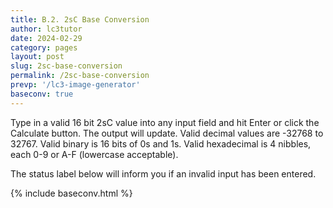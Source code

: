 ```yaml
---
title: B.2. 2sC Base Conversion
author: lc3tutor
date: 2024-02-29
category: pages
layout: post
slug: 2sc-base-conversion
permalink: /2sc-base-conversion
prevp: '/lc3-image-generator'
baseconv: true
---
```


Type in a valid 16 bit 2sC value into any input field and hit Enter or click the Calculate button.
The output will update. Valid decimal values are -32768 to 32767. Valid binary is 16 bits of 0s and 1s. Valid hexadecimal is 4 nibbles, each 0-9 or A-F (lowercase acceptable).

The status label below will inform you if an invalid input has been entered.

{% include baseconv.html %}